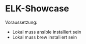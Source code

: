 # ELK-Showcase

Voraussetzung:

- Lokal muss ansible installiert sein
- Lokal muss brew installiert sein

